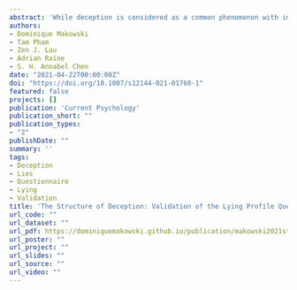 ```yaml
---
abstract: 'While deception is considered as a common phenomenon with important implications, its conceptualization and study as a dispositional trait is under-represented in the literature. Critically, and despite scientific evidence supporting the existence of individual differences in lying, a validated measure of dispositional deception is still lacking. This study aims to explore the structure of dispositional deception by developing and validating a short and reliable 16-item questionnaire to characterize the lying pattern of individuals. Our findings suggest the existence of four distinct latent dimensions to lying, namely frequency, ability, negativity, and contextuality. We establish the convergent validity of our measure of lying by showing significant relationships with social desirability, malevolent traits, cognitive control deficits, normal and pathological personality traits, as well as demographic variables such as sex, age, and religiosity. Overall, the present study introduces a general framework to understanding deception as a dispositional trait which future deception studies can build on, accounting for the inter-individual variability in lying.'
authors:
- Dominique Makowski
- Tam Pham
- Zen J. Lau
- Adrian Raine
- S. H. Annabel Chen
date: "2021-04-22T00:00:00Z"
doi: "https://doi.org/10.1007/s12144-021-01760-1"
featured: false
projects: []
publication: 'Current Psychology'
publication_short: ""
publication_types:
- "2"
publishDate: ""
summary: ''
tags:
- Deception
- Lies
- Questionnaire
- Lying
- Validation
title: 'The Structure of Deception: Validation of the Lying Profile Questionnaire'
url_code: ""
url_dataset: ""
url_pdf: https://dominiquemakowski.github.io/publication/makowski2021structure/makowski2021structure.pdf
url_poster: ""
url_project: ""
url_slides: ""
url_source: ""
url_video: ""
---
```

